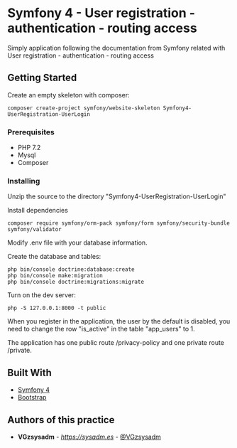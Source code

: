 # Symfony 4 - User registration - authentication - routing access

Simply application following the documentation from Symfony related with User registration - authentication - routing access

## Getting Started

Create an empty skeleton with composer:

```
composer create-project symfony/website-skeleton Symfony4-UserRegistration-UserLogin
```

### Prerequisites

* PHP 7.2
* Mysql
* Composer

### Installing

Unzip the source to the directory "Symfony4-UserRegistration-UserLogin"

Install dependencies

```
composer require symfony/orm-pack symfony/form symfony/security-bundle symfony/validator
```

Modify .env file with your database information.

Create the database and tables:

```
php bin/console doctrine:database:create
php bin/console make:migration
php bin/console doctrine:migrations:migrate
```

Turn on the dev server:

```
php -S 127.0.0.1:8000 -t public
```

When you register in the application, the user by the default is disabled, you need to change the row "is_active" in the table "app_users" to 1.

The application has one public route /privacy-policy and one private route /private.

## Built With

* [Symfony 4](https://symfony.com/doc/current/index.html)
* [Bootstrap](https://getbootstrap.com/docs/4.1/getting-started/introduction/)

## Authors of this practice

* **VGzsysadm** - *https://sysadm.es* - [@VGzsysadm](https://github.com/VGzsysadm)


